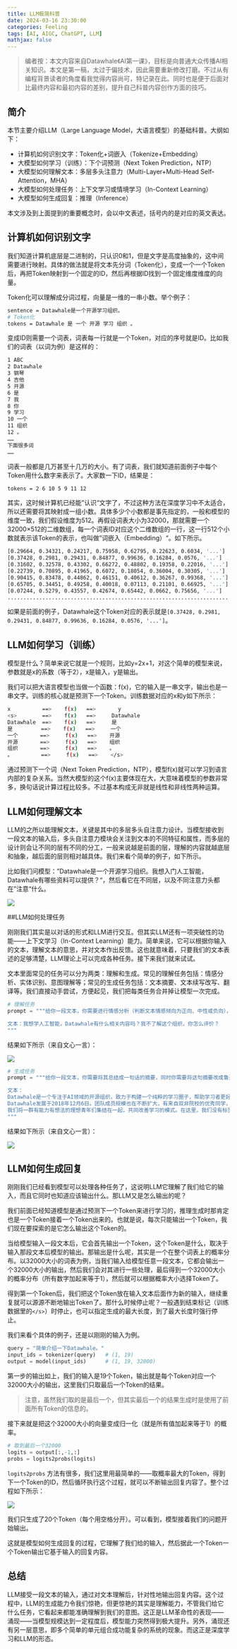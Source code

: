 ```yaml
---
title: LLM极简科普
date: 2024-03-16 23:30:00
categories: Feeling
tags: [AI, AIGC, ChatGPT, LLM]
mathjax: false
---
```


> 编者按：本文内容来自Datawhale《AI第一课》，目标是向普通大众传播AI相关知识。本文是第一稿，太过于偏技术，因此需要重新修改打磨。不过从有编程背景读者的角度看我觉得内容尚可，特记录在此。同时也是便于后面对比最终内容和最初内容的差别，提升自己科普内容创作方面的技巧。

## 简介

本节主要介绍LLM（Large Language Model，大语言模型）的基础科普。大纲如下：

- 计算机如何识别文字：Token化+词嵌入（Tokenize+Embedding）
- 大模型如何学习（训练）：下个词预测（Next Token Prediction，NTP）
- 大模型如何理解文本：多层多头注意力（Multi-Layer+Multi-Head Self-Attention，MHA）
- 大模型如何处理任务：上下文学习或情境学习（In-Context Learning）
- 大模型如何生成回复：推理（Inference）

本文涉及到上面提到的重要概念时，会以中文表述，括号内的是对应的英文表达。

<!--more-->

## 计算机如何识别文字

我们知道计算机底层是二进制的，只认识0和1，但是文字是高度抽象的，这中间需要进行映射。具体的做法就是将文本先分词（Token化），变成一个一个Token后，再把Token映射到一个固定的ID，然后再根据ID找到一个固定维度维度的向量。

Token化可以理解成分词过程，向量是一维的一串小数。举个例子：

```bash
sentence = Datawhale是一个开源学习组织。
# Token化
tokens = Datawhale 是 一个 开源 学习 组织 。
```

变成ID则需要一个词表，词表每一行就是一个Token，对应的序号就是ID。比如我们的词表（以词为例）是这样的：

```bash
1 ABC
2 Datawhale
3 钢琴
4 吉他
5 开源
6 是
7 我
8 你
9 学习
10 一个
11 组织
12 。
……
下面很多词
……
```

词表一般都是几万甚至十几万的大小。有了词表，我们就知道前面例子中每个Token用什么数字来表示了。大家数一下ID，结果是：

```bash
tokens = 2 6 10 5 9 11 12
```

其实，这时候计算机已经能”认识“文字了，不过这种方法在深度学习中不太适合，所以还需要将其映射成一组小数。具体多少个小数都是事先指定的，一般和模型的维度一致，我们假设维度为512。再假设词表大小为32000，那就需要一个32000×512的二维数组，每一个词表ID对应这个二维数组的一行，这一行512个小数就表示该Token的表示，也叫做”词嵌入（Embedding）“。如下所示。

```bash
[0.29664, 0.34321, 0.24217, 0.75958, 0.62795, 0.22623, 0.6034, '...']
[0.37428, 0.2981, 0.29431, 0.84877, 0.99636, 0.16284, 0.0576, '...']
[0.31602, 0.32578, 0.43302, 0.66272, 0.48802, 0.19358, 0.22016, '...']
[0.22739, 0.70895, 0.41965, 0.6072, 0.18054, 0.36004, 0.30305, '...']
[0.90415, 0.83478, 0.44862, 0.46151, 0.40612, 0.36267, 0.99368, '...']
[0.65705, 0.34451, 0.49258, 0.40018, 0.07113, 0.21101, 0.66925, '...']
[0.07244, 0.5279, 0.43557, 0.42674, 0.65442, 0.0662, 0.75656, '...']
......................................................................
```

如果是前面的例子，Datawhale这个Token对应的表示就是`[0.37428, 0.2981, 0.29431, 0.84877, 0.99636, 0.16284, 0.0576, '...']`。

## LLM如何学习（训练）

模型是什么？简单来说它就是一个规则，比如y=2x+1，对这个简单的模型来说，参数就是x的系数（等于2），x是输入，y是输出。

我们可以把大语言模型也当做一个函数：f(x)，它的输入是一串文字，输出也是一串文字。训练的核心就是预测下一个Token。训练数据对应的x和y如下所示：

```bash
x          ==>    f(x)   ==>       y
<s>        ==>    f(x)   ==>     Datawhale
Datawhale  ==>    f(x)   ==>     是
是         ==>    f(x)   ==>     一个
一个       ==>     f(x)   ==>    开源
开源       ==>     f(x)   ==>    组织
组织       ==>     f(x)   ==>    。
。         ==>     f(x)   ==>    </s>
```

通过预测下一个词（Next Token Prediction，NTP），模型f(x)就可以学习到语言内部的复杂关系。当然大模型的这个f(x)主要体现在大，大意味着模型的参数非常多，换句话说计算过程比较多。不过基本构成无非就是线性和非线性两种运算。

## LLM如何理解文本

LLM的之所以能理解文本，关键是其中的多层多头自注意力设计。当模型接收到一段文本的输入后，多头自注意力模块会关注到文本的不同特征和属性，而多层的设计则会让不同的层有不同的分工，一般来说越是前面的层，理解的内容就越底层和抽象，越后面的层则相对越具体。我们来看个简单的例子，如下所示。

比如我们问模型：”Datawhale是一个开源学习组织。我想入门人工智能，Datawhale有哪些资料可以提供？“，然后看它在不同层，以及不同注意力头都在”注意“什么。

![](https://qnimg.lovevivian.cn/ai-firstcourse/llm_attn.png)

##LLM如何处理任务

刚刚我们其实是以对话的形式和LLM进行交互。但其实LLM还有一项突破性的功能——上下文学习（In-Context Learning）能力。简单来说，它可以根据你输入的文本，理解文本的意思，并对文本作出反馈。这也就意味着，只要我们的文本表述的足够清楚，LLM理论上可以完成各种任务。接下来我们就来试试。

文本里面常见的任务可以分为两类：理解和生成。常见的理解任务包括：情感分析、实体识别、意图理解等；常见的生成任务包括：文本摘要、文本续写改写、翻译等。我们直接动手尝试，方便起见，我们把每类任务合并掉让模型一次完成。

```python
# 理解任务
prompt = """给你一段文本，你需要进行情感分析（判断文本情感倾向为正向、中性或负向），实体识别（找出其中的实体，并注明类型，最好先输出类型，再给出对应的实体），意图理解（判断文本意图，输出词即可，不要输出句子）。

文本：我想学人工智能，Datawhale有什么相关内容吗？我不了解这个组织，你怎么评价？
"""
```

结果如下所示（来自文心一言）：

![](https://qnimg.lovevivian.cn/ai-firstcourse/yiyan_nlu.png)

```python
# 生成任务
prompt = """给你一段文本，你需要将其总结成一句话的摘要，同时你需要将这句摘要改成鲁迅风格的，我还需要你输出这句摘要的英文版本。

文本：
Datawhale是一个专注于AI领域的开源组织，致力于构建一个纯粹的学习圈子，帮助学习者更好地成长。我们专注于机器学习，深度学习，编程和数学等AI领域内容的产出与学习。
Datawhale发展于2018年12月6日。团队成员规模也在不断扩大，有来自双非院校的优秀同学，也有来自上交、武大、清华等名校的小伙伴，同时也有来自微软、字节、百度等企业的工程师。
我们将一群有能力有想法的理想青年们集结在一起，共同改善学习的模式。在这里，我们没有标签。如果你是小白，我们将为你提供学习和改变的机会，如果你是优秀的学习者，我们将向你提供提升和发展的平台。
"""
```

结果如下所示（来自文心一言）：

![](https://qnimg.lovevivian.cn/ai-firstcourse/yiyan_nlg.png)

## LLM如何生成回复

刚刚我们已经看到模型可以处理各种任务了，这说明LLM它理解了我们给它的输入，而且它同时也知道应该输出什么。那LLM又是怎么输出的呢？

我们前面已经知道模型是通过预测下一个Token来进行学习的，推理生成时那肯定也是一个Token接着一个Token出来的。也就是说，每次只能输出一个Token，我们现在要探索的是它怎么输出这个Token的。

当给模型输入一段文本后，它会首先输出一个Token，这个Token是什么，取决于输入那段文本后模型的输出。那输出是什么呢，其实是一个在整个词表上的概率分布。以32000大小的词表为例，当我们输入给模型任意一段文本，它都会输出一个32000大小的输出，然后我们会对其进行一些处理，最后得到一个32000大小的概率分布（所有数字加起来等于1），然后就可以根据概率大小选择Token了。

得到第一个Token后，我们把这个Token放在输入文本后面作为新的输入，继续重复就可以源源不断地输出Token了。那什么时候停止呢？一般遇到结束标记（训练数据里的`</s>`）时停止，也可以指定生成的最大长度，到了最大长度时强行停止。

我们来看个具体的例子，还是以刚刚的输入为例。

```python
query = "简单介绍一下Datawhale。"
input_ids = tokenizer(query)   # (1, 19)
output = model(input_ids)      # (1, 19, 32000)
```

第一步的输出如上，我们的输入是19个Token，输出就是每个Token对应一个32000大小的输出，这里我们只取最后一个Token的结果。

> 注意，虽然我们取的是最后一个，但其实最后一个的结果生成时是使用了前面所有Token的信息的。

接下来就是把这个32000大小的向量变成归一化（就是所有值加起来等于1）的概率。

```python
# 取到最后一个32000
logits = output[:,-1,:]
probs = logits2probs(logits)
```

`logits2probs` 方法有很多，我们这里用最简单的——取概率最大的Token，得到下一个Token的ID，然后循环执行这个过程，就可以不断输出回复内容了。整个过程如下所示：

![](https://qnimg.lovevivian.cn/ai-firstcourse/llm_gen.png)

我们只生成了20个Token（每个用空格分开）。可以看到，模型接着我们的问题开始输出。

这就是模型如何生成回复的过程，它理解了我们给的输入，然后据此一个Token一个Token输出它基于输入的回复内容。

## 总结

LLM接受一段文本的输入，通过对文本理解后，针对性地输出回复内容。这个过程中，LLM的生成能力令我们惊艳，但更惊艳的其实是理解能力，不管我们给它什么任务，它看起来都能准确理解到我们的意图。这正是LLM革命性的表现——涌现——当模型规模达到一定程度后，模型能力突然得到极大提升。另外，涌现还有另一层意思，即多个简单的单元组合成功能复杂的系统的现象。而这正是深度学习和LLM的形态。
